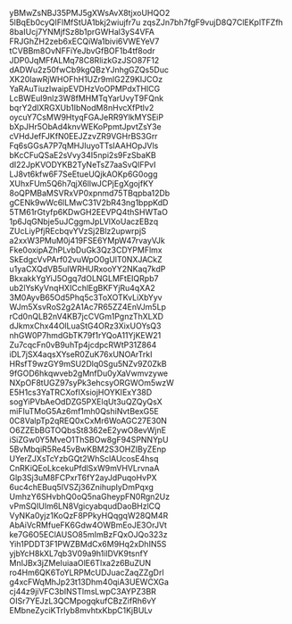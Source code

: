yBMwZsNBJ35PMJ5gXWsAvX8tjxoUHQO2
5lBqEb0cyQIFlMfStUA1bkj2wiujfr7u
zqsZJn7bh7fgF9vujD8Q7ClEKplTFZfh
8baIUcj7YNMjfSz8b1prGWHal3yS4VFA
FRJGhZH2zeb6xECQiWa1bivi6VWEYeV7
tCVBBm8OvNFFiYeJbvGfBOF1b4tf8odr
JDP0JqMFfALMq78C8RlizkGzJSO87F12
dADWu2z50fwCb9kgQBzYJnhgGZQs5Duc
XK20IawRjWHOFhH1UZr9mlG2Z9KIJCOz
YaRAuTiuzIwaipEVDHzVoOPMPdxTHlCG
LcBWEuI9nlz3W8fMHMTqYarUvyT9FQnk
bqrY2dIXRGXUb1IbNodM8nHvcXfPtlv2
oycuY7CsMW9HtyqFGAJeRR9YlkMYSEiP
bXpJHr5ObAd4knvWEKoPpmtJpvtZsY3e
cVHdJefFJKfN0EEJZzvZR9VGHrBS3Grr
Fq6sGGsA7P7qMHJIuyoTTsIAAHOpJVls
bKcCFuQSaE2sVvy34I5npi2s9FzSbaKB
dI22JpKVODYKB2TyNeTsZ7aaSvQlFPvI
LJ8vt6kfw6F7SeEtueUQjkAOKp6G0ogg
XUhxFUm5Q6h7qjX6llwJCPjEgXgojfKY
8oQPMBaMSVRxVP0xpnmd75TBqpba12Db
gCENk9wWc6lLMwC31V2bR43ng1bppKdD
5TM61rGtyfp6KDwGH2EEVPQ4thSHWTaO
1p6JqGNbje5uJCggmJpLVlXoUaczEBzq
ZUcLiyPfjREcbqvYVzSj2Blz2upwrpjS
a2xxW3PMuM0j419FSE6YMpW47rvayVJk
Fke0oxipAZhPLvbDuGk3Qz3CDYPMFlmx
SkEdgcVvPArf02vuWpO0gUlT0NXJACkZ
u1yaCXQdVB5uIWRHURxooYY2NKaq7kdP
BkxakkYgYiJ5Ogq7dOLNGLMFtEIQRpb7
ub2lYsKyVnqHXICchlEgBKFYjRu4qXA2
3M0AyvB65Od5Phq5c3ToXOTKvLiXbYyv
WJm5XsvRoS2g2A1Ac7R65ZZ4EnVJm5Lp
rCd0nQLB2nV4KB7jcCVGm1PgnzThXLXD
dJkmxChx44OlLuaStG4ORz3XixUOYsQ3
nhGW0P7hmdGbTK79f1rYQoA11YjKEW21
Zu7cqcFn0vB9uhTp4jcdpcRWtP31Z864
iDL7jSX4aqsXYseR0ZuK76xUNOArTrkI
HRsfT9wzGY9mSU2Dlq0Sgu5NZv9Z0ZkB
9fGOD6hkqwveb2gMnfDu0yXaVwmvzywe
NXpOF8tUGZ97syPk3ehcsyORGWOm5wzW
E5H1cs3YaTRCXofIXsiojHOYKIExY38D
sogYiPVbAeOdDZG5PXElqUt3uQZQyQsX
miFIuTMoG5Az6mf1mh0QshiNvtBexG5E
0C8ValpTp2qREQ0xCxMr6WoAGC27E30N
O6ZZEbBGTOQbsSt8362eE2ywO8evWjnE
iSiZGw0Y5MveO1ThSBOw8gF94SPNNYpU
5BvMbqiR5Re45vBwKBM2S3OHZIByZEnp
UYerZJXsTcYzbGQt2WhSclAUcosE4hsq
CnRKiQEoLkcekuPfdlSxW9mVHVLrvnaA
Glp3Sj3uM8FCPxrT6fY2ayJdPuqoHvPX
6uc4chEBuq5IVSZj36ZnihupIyDmPqxg
UmhzY6SHvbhQ0oQ5naGheypFN0Rgn2Uz
vPmSQIUlm6LN8VgicyabqudDaoBHzlCQ
VyNKa0yjz1KoQzF8PPkyHQqgqW28QM4R
AbAiVcRMfueFK6Gdw4OWBmEoJE3OrJVt
ke7G6O5EClAUSO85mImBzFQxOJQo323z
Yih1PDDT3F1PWZBMdCx6M9Hq2xDhIN5S
yjbYcH8kXL7qb3V09a9h1ilDVK9tsnfY
MnIJBx3jZMeIuiaaOlE6Tlxa2z6BuZUN
ro4Hm6QK6ToYLRPMcUDJuacZaqZZgDrl
g4xcFWqMhJp23t13Dhm40qiA3UEWCXGa
cj44z9jiVFC3bINSTlmsLwpC3AYPZ3BR
OISr7YEJzL3QCMpogqkufCBzZifRh6vY
EMbneZyciKTrIyb8mvhtxKbpC1KjBULv
